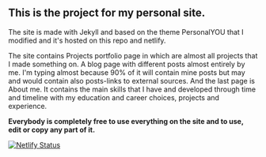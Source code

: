 ## This is the project for my personal site. 

The site is made with Jekyll and based on the theme PersonalYOU that I modified and it's hosted on this repo and netlify.

The site contains Projects portfolio page in which are almost all projects that I made something on. A blog page with different posts almost entirely by me. I'm typing almost because 90% of it will contain mine posts but may and would contain also posts-links to external sources. And the last page is About me. It contains the main skills that I have  and developed through time and timeline with my education and career choices, projects and experience. 

**Everybody is completely free to use everything on the site and to use, edit or copy any part of it.**

[![Netlify Status](https://api.netlify.com/api/v1/badges/c4311c4e-afa1-4b88-9e67-1ce1eb462385/deploy-status)](https://app.netlify.com/sites/v-kostadinov/deploys)
